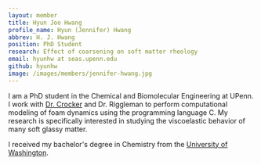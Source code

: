```yaml
---
layout: member
title: Hyun Joo Hwang
profile_name: Hyun (Jennifer) Hwang
abbrev: H. J. Hwang
position: PhD Student
research: Effect of coarsening on soft matter rheology
email: hyunhw at seas.upenn.edu
github: hyunhw
image: /images/members/jennifer-hwang.jpg
---
```


I am a PhD student in the Chemical and Biomolecular Engineering at UPenn. I work with [Dr. Crocker](http://crocker.seas.upenn.edu/) and Dr. Riggleman to perform computational modeling of foam dynamics using the programming language C. My research is specifically interested in studying the viscoelastic behavior of many soft glassy matter.

I received my bachelor's degree in Chemistry from the [University of Washington](http://www.washington.edu/).
